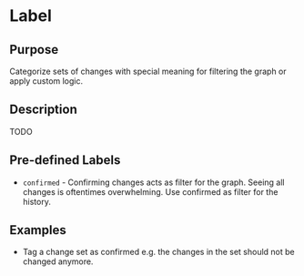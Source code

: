 # Label

## Purpose 

Categorize sets of changes with special meaning for filtering the graph or apply custom logic. 

## Description 

TODO

## Pre-defined Labels

- `confirmed` - Confirming changes acts as filter for the graph. Seeing all changes is oftentimes overwhelming. Use confirmed as filter for the history. 

## Examples

- Tag a change set as confirmed e.g. the changes in the set should not be changed anymore.

